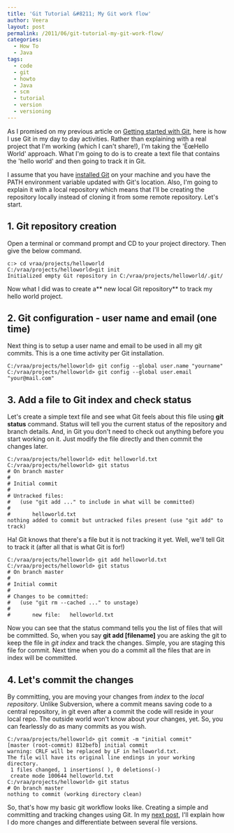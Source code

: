 ```yaml
---
title: 'Git Tutorial &#8211; My Git work flow'
author: Veera
layout: post
permalink: /2011/06/git-tutorial-my-git-work-flow/
categories:
  - How To
  - Java
tags:
  - code
  - git
  - howto
  - Java
  - scm
  - tutorial
  - version
  - versioning
---
```


As I promised on my previous article on [Getting started with Git][1], here is how I use Git in my day to day activities. Rather than explaining with a real project that I'm working (which I can't share!), I'm taking the 'ËœHello World' approach. What I'm going to do is to create a text file that contains the 'hello world' and then going to track it in Git.

 [1]: http://veerasundar.com/blog/2011/06/git-tutorial-getting-started/ "Git Tutorial - Getting Started"

I assume that you have [installed Git][2] on your machine and you have the PATH environment variable updated with Git's location. Also, I'm going to explain it with a local repository which means that I'll be creating the repository locally instead of cloning it from some remote repository. Let's start.

 [2]: http://help.github.com/win-set-up-git/

## 1. Git repository creation

Open a terminal or command prompt and CD to your project directory. Then give the below command.

    c:> cd vraa/projects/helloworld
    C:/vraa/projects/helloworld>git init
    Initialized empty Git repository in C:/vraa/projects/helloworld/.git/

Now what I did was to create a** new local Git repository** to track my hello world project.

## 2. Git configuration - user name and email (one time)

Next thing is to setup a user name and email to be used in all my git commits. This is a one time activity per Git installation.

    C:/vraa/projects/helloworld> git config --global user.name "yourname"
    C:/vraa/projects/helloworld> git config --global user.email "your@mail.com"

## 3. Add a file to Git index and check status

Let's create a simple text file and see what Git feels about this file using **git status** command. Status will tell you the current status of the repository and branch details. And, in Git you don't need to check out anything before you start working on it. Just modify the file directly and then commit the changes later.

    C:/vraa/projects/helloworld> edit helloworld.txt
    C:/vraa/projects/helloworld> git status
    # On branch master
    #
    # Initial commit
    #
    # Untracked files:
    #   (use "git add ..." to include in what will be committed)
    #
    #       helloworld.txt
    nothing added to commit but untracked files present (use "git add" to track)

Ha! Git knows that there's a file but it is not tracking it yet. Well, we'll tell Git to track it (after all that is what Git is for!)

    C:/vraa/projects/helloworld> git add helloworld.txt
    C:/vraa/projects/helloworld> git status
    # On branch master
    #
    # Initial commit
    #
    # Changes to be committed:
    #   (use "git rm --cached ..." to unstage)
    #
    #       new file:   helloworld.txt

Now you can see that the status command tells you the list of files that will be committed. So, when you say **git add [filename]** you are asking the git to keep the file in *git index* and track the changes. Simple, you are staging this file for commit. Next time when you do a commit all the files that are in index will be committed.

## 4. Let's commit the changes

By committing, you are moving your changes from *index* to the *local repository*. Unlike Subversion, where a commit means saving code to a central repository, in git even after a commit the code will reside in your local repo. The outside world won't know about your changes, yet. So, you can fearlessly do as many commits as you wish.

    C:/vraa/projects/helloworld> git commit -m "initial commit"
    [master (root-commit) 812befb] initial commit
    warning: CRLF will be replaced by LF in helloworld.txt.
    The file will have its original line endings in your working directory.
     1 files changed, 1 insertions( ), 0 deletions(-)
     create mode 100644 helloworld.txt
    C:/vraa/projects/helloworld> git status
    # On branch master
    nothing to commit (working directory clean)

So, that's how my basic git workflow looks like. Creating a simple and committing and tracking changes using Git. In my [next post][3], I'll explain how I do more changes and differentiate between several file versions.

 [3]: http://veerasundar.com/blog/2011/06/git-tutorial-comparing-files-with-diff/